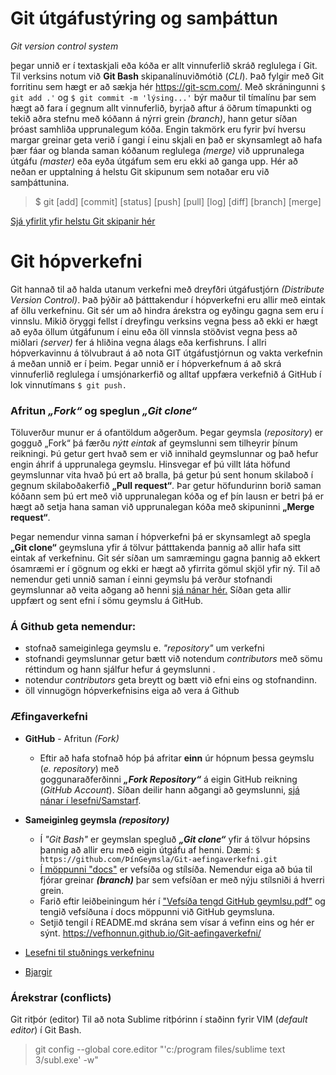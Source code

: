 # Git útgáfustýring og samþáttun
_Git version control system_

þegar unnið er í textaskjali eða kóða er allt vinnuferlið skráð reglulega í Git. Til verksins notum við **Git Bash** skipanalínuviðmótið (_CLI_). Það fylgir með Git forritinu sem hægt er að sækja hér https://git-scm.com/.
Með skráningunni ``` $ git add .' ``` og ``` $ git commit -m 'lýsing...' ``` býr maður til tímalínu þar sem hægt að fara í gegnum allt vinnuferlið, byrjað aftur á öðrum tímapunkti og tekið aðra stefnu með kóðann á nýrri grein _(branch)_, hann getur síðan þróast samhliða upprunalegum kóða. Engin takmörk eru fyrir því hversu margar greinar geta verið í gangi í einu skjali en það er skynsamlegt að hafa þær fáar og blanda saman kóðanum reglulega _(merge)_ við upprunalega útgáfu _(master)_ eða eyða útgáfum sem eru ekki að ganga upp. Hér að neðan er upptalning á helstu Git skipunum sem notaðar eru við samþáttunina.

> $ git [add] [commit] [status] [push] [pull] [log] [diff] [branch] [merge]

[Sjá yfirlit yfir helstu Git skipanir hér](https://github.com/vefhonnun/Git-aefingaverkefni/blob/master/Lesefni/github-git-cheat-sheet.pdf)

# Git hópverkefni 
Git hannað til að halda utanum verkefni með dreyfðri útgáfustjórn _(Distribute Version Control)_. Það þýðir að þátttakendur í hópverkefni eru allir með eintak af öllu verkefninu. Git sér um að hindra árekstra og eyðingu gagna sem eru í vinnslu. Mikið öryggi fellst í dreyfingu verksins vegna þess að ekki er hægt að eyða öllum útgáfunum í einu eða öll vinnsla stöðvist vegna þess að miðlari _(server)_ fer á hliðina vegna álags eða kerfishruns.
Í allri hópverkavinnu á tölvubraut á að nota GIT útgáfustjórnun og vakta verkefnin á meðan unnið er í þeim. 
Þegar unnið er í hópverkefnum á að skrá vinnuferlið reglulega  í umsjónarkerfið og alltaf uppfæra verkefnið á GitHub í lok vinnutímans ```$ git push. ```
### Afritun _„Fork“_ og speglun _„Git clone“_
Töluverður munur er á ofantöldum aðgerðum. Þegar geymsla (_repository_) er gogguð „Fork“ þá færðu _nýtt eintak_ af geymslunni sem tilheyrir þínum reikningi. Þú getur gert hvað sem er við innihald geymslunnar og það hefur engin áhrif á upprunalega geymslu. Hinsvegar ef þú villt láta höfund geymslunnar vita hvað þú ert að bralla, þá getur þú sent honum skilaboð í gegnum skilaboðakerfið **„Pull request“**. Þar getur höfundurinn borið saman kóðann sem þú ert með við upprunalegan kóða og ef þín lausn er betri þá er hægt að setja hana saman við upprunalegan kóða með skipuninni **„Merge request“**.

Þegar nemendur vinna saman í hópverkefni þá er skynsamlegt að spegla **„Git clone“** geymsluna yfir á tölvur þátttakenda þannig að allir hafa sitt eintak af verkefninu. Git sér síðan um samræmingu gagna þannig að ekkert ósamræmi er í gögnum og ekki er hægt að yfirrita gömul skjöl yfir ný. Til að nemendur geti unnið saman í einni geymslu þá verður stofnandi geymslunnar að veita aðgang að henni [sjá nánar hér.](https://github.com/vefhonnun/Git-aefingaverkefni/blob/master/Lesefni/Samstarf%20%C3%A1%20GitHub.pdf) Síðan geta allir uppfært og sent efni í sömu geymslu á GitHub. 

### Á Github geta nemendur:
* stofnað sameiginlega geymslu e. _"repository"_ um verkefni
* stofnandi geymslunnar getur bætt við notendum _contributors_ með sömu réttindum og hann sjálfur hefur á geymslunni . 
* notendur _contributors_ geta breytt og bætt við efni eins og stofnandinn. 
* öll vinnugögn hópverkefnisins eiga að vera á Github

### Æfingaverkefni  

*	**GitHub** - Afritun _(Fork)_
	*	Eftir að hafa stofnað hóp þá afritar **einn** úr hópnum þessa geymslu (_e. repository_) með <br> goggunaraðferðinni _**„Fork Repository“**_  á eigin GitHub reikning (_GitHub Account_). Síðan deilir hann aðgangi að geymslunni, [sjá nánar í lesefni/Samstarf](Lesefni/Samstarf%20á%20GitHub.pdf).
*	**Sameiginleg geymsla _(repository)_** 
	* Í _"Git Bash"_ er geymslan spegluð _**„Git clone“**_ yfir á tölvur hópsins þannig að allir eru með eigin útgáfu af henni. Dæmi: ``` $ https://github.com/ÞínGeymsla/Git-aefingaverkefni.git ``` 
	*	[Í möppunni "docs"](docs/) er vefsíða og stílsíða. Nemendur eiga að búa til fjórar greinar **_(branch)_** þar sem vefsíðan er með nýju stílsniði á hverri grein. 
	*	Farið eftir leiðbeiningum hér í ["Vefsíða tengd GitHub geymlsu.pdf"](Lesefni/Vefsíða%20tengd%20GitHub%20geymslu.pdf) og tengið vefsíðuna í docs möppunni við GitHub geymsluna.
	* 	Setjið tengil í README.md skrána sem vísar á vefinn eins og hér er sýnt.
	https://vefhonnun.github.io/Git-aefingaverkefni/

*	[Lesefni til stuðnings verkefninu](Lesefni/)
*	[Bjargir](Bjargir.md)

### Árekstrar (conflicts)

Git ritþór (editor)
Til að nota Sublime ritþórinn í staðinn fyrir VIM (_default editor_) í Git Bash.

> git config --global core.editor "'c:/program files/sublime text 3/subl.exe' -w"


<!--
### Námsmat:
*	Fjórar greinar af vefsíðu unnar af báðum nemendum (2x2). 
*	Vefsíða á að vera tengd geymslunni sbr. verklýsinguna hér að ofan.

#### Allar aðgerðir og skráningar (Branches/Commits) eiga að vera í sögu skjalana ( Commits / History ) á GitHub. Ef skráningarsagan (commits) fylgir ekki með þá er engin einkun gefin fyrir verkefnið.  

> Verkefnaskil: setjið tengil sem vísar á GitHub geymsluna í _'Athugasemdir'_ **í Innu**. 
-->
